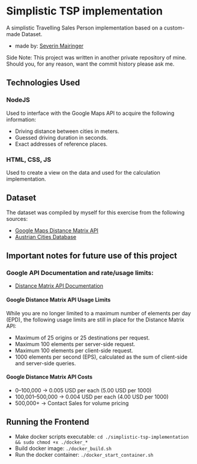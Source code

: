 # Simplistic TSP implementation
A simplistic Travelling Sales Person implementation based on a custom-made Dataset.  
 - made by: [Severin Mairinger](https://www.github.com/sevsev9)

Side Note: This project was written in another private repository of mine. Should you, for any reason, want the commit history please ask me.

## Technologies Used
### NodeJS
Used to interface with the Google Maps API to acquire the following information:
 - Driving distance between cities in meters.
 - Guessed driving duration in seconds.
 - Exact addresses of reference places.

### HTML, CSS, JS
Used to create a view on the data and used for the calculation implementation.

## Dataset

The dataset was compiled by myself for this exercise from the following sources:
- [Google Maps Distance Matrix API](https://developers.google.com/maps/documentation/distance-matrix/overview#maps_http_distancematrix_latlng-txt)
- [Austrian Cities Database](https://simplemaps.com/data/at-cities)

## Important notes for future use of this project
### Google API Documentation and rate/usage limits:
- [Distance Matrix API Documentation](https://developers.google.com/maps/documentation/distance-matrix/usage-and-billing#:~:text=While%20you%20are%20no%20longer,elements%20per%20client%2Dside%20request.)

#### Google Distance Matrix API Usage Limits
While you are no longer limited to a maximum number of elements per day (EPD), the following usage limits are still in place for the Distance Matrix API:

- Maximum of 25 origins or 25 destinations per request.
- Maximum 100 elements per server-side request.
- Maximum 100 elements per client-side request.
- 1000 elements per second (EPS), calculated as the sum of client-side and server-side queries.

#### Google Distance Matrix API Costs

- 0–100,000 -> 0.005 USD per each (5.00 USD per 1000)
- 100,001–500,000 -> 0.004 USD per each (4.00 USD per 1000)
- 500,000+ -> Contact Sales for volume pricing


## Running the Frontend
 - Make docker scripts executable: `cd ./simplistic-tsp-implementation && sudo chmod +x ./docker_*`
 - Build docker image: `./docker_build.sh`
 - Run the docker container: `./docker_start_container.sh`

